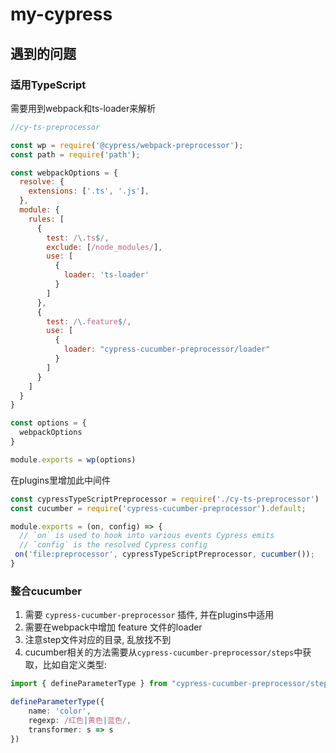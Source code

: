 # my-cypress

## 遇到的问题

### 适用TypeScript
需要用到webpack和ts-loader来解析
```js
//cy-ts-preprocessor

const wp = require('@cypress/webpack-preprocessor');
const path = require('path');

const webpackOptions = {
  resolve: {
    extensions: ['.ts', '.js'],
  },
  module: {
    rules: [
      {
        test: /\.ts$/,
        exclude: [/node_modules/],
        use: [
          {
            loader: 'ts-loader'
          }
        ]
      },
      {
        test: /\.feature$/,
        use: [
          {
            loader: "cypress-cucumber-preprocessor/loader"
          }
        ]
      }
    ]
  }
}

const options = {
  webpackOptions
}

module.exports = wp(options)
```
在plugins里增加此中间件
```js
const cypressTypeScriptPreprocessor = require('./cy-ts-preprocessor')
const cucumber = require('cypress-cucumber-preprocessor').default;

module.exports = (on, config) => {
  // `on` is used to hook into various events Cypress emits
  // `config` is the resolved Cypress config
 on('file:preprocessor', cypressTypeScriptPreprocessor, cucumber());
}
```
### 整合cucumber
1. 需要 `cypress-cucumber-preprocessor` 插件, 并在plugins中适用
2. 需要在webpack中增加 feature 文件的loader
3. 注意step文件对应的目录, 乱放找不到
4. cucumber相关的方法需要从`cypress-cucumber-preprocessor/steps`中获取，比如自定义类型:
```ts
import { defineParameterType } from "cypress-cucumber-preprocessor/steps";

defineParameterType({  
    name: 'color',
    regexp: /红色|黄色|蓝色/,
    transformer: s => s
})
```
